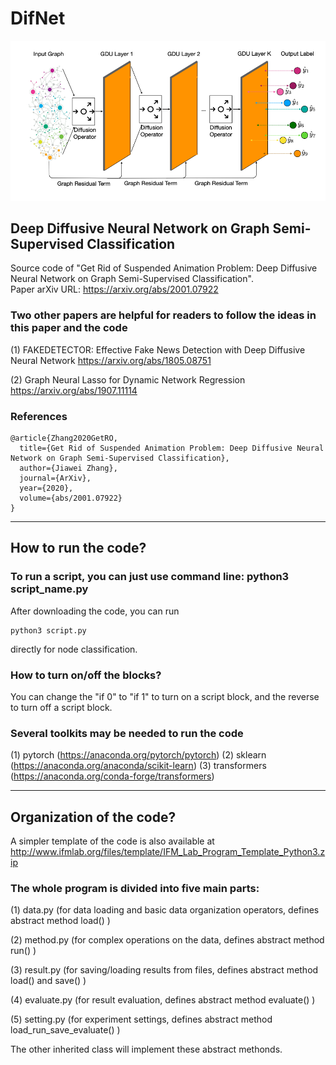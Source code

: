 # DifNet

![Deep Diffusive Neural Network Model Architecture](./result/framework.png)

## Deep Diffusive Neural Network on Graph Semi-Supervised Classification

Source code of "Get Rid of Suspended Animation Problem: Deep Diffusive Neural Network on Graph Semi-Supervised Classification". </br>
Paper arXiv URL: https://arxiv.org/abs/2001.07922

### Two other papers are helpful for readers to follow the ideas in this paper and the code

(1) FAKEDETECTOR: Effective Fake News Detection with Deep Diffusive Neural Network https://arxiv.org/abs/1805.08751

(2) Graph Neural Lasso for Dynamic Network Regression https://arxiv.org/abs/1907.11114

### References

```
@article{Zhang2020GetRO,
  title={Get Rid of Suspended Animation Problem: Deep Diffusive Neural Network on Graph Semi-Supervised Classification},
  author={Jiawei Zhang},
  journal={ArXiv},
  year={2020},
  volume={abs/2001.07922}
}
```

************************************************************************************************

## How to run the code?

### To run a script, you can just use command line: python3 script_name.py

After downloading the code, you can run
```
python3 script.py
```
directly for node classification. 

### How to turn on/off the blocks?

You can change the "if 0" to "if 1" to turn on a script block, and the reverse to turn off a script block.

### Several toolkits may be needed to run the code
(1) pytorch (https://anaconda.org/pytorch/pytorch)
(2) sklearn (https://anaconda.org/anaconda/scikit-learn) 
(3) transformers (https://anaconda.org/conda-forge/transformers) 

************************************************************************************************

## Organization of the code?

A simpler template of the code is also available at http://www.ifmlab.org/files/template/IFM_Lab_Program_Template_Python3.zip

### The whole program is divided into five main parts:

(1) data.py (for data loading and basic data organization operators, defines abstract method load() )

(2) method.py (for complex operations on the data, defines abstract method run() )

(3) result.py (for saving/loading results from files, defines abstract method load() and save() )

(4) evaluate.py (for result evaluation, defines abstract method evaluate() )

(5) setting.py (for experiment settings, defines abstract method load_run_save_evaluate() )

The other inherited class will implement these abstract methonds.
